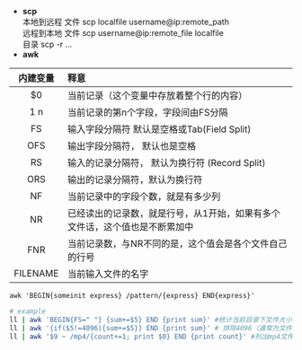 - **scp**  
本地到远程 文件 scp localfile username@ip:remote_path   
远程到本地 文件 scp username@ip:remote_file localfile   
目录 scp -r ...
- **awk**  

内建变量 | 释意
:----: | :---
$0 | 当前记录（这个变量中存放着整个行的内容）
$1~$n | 当前记录的第n个字段，字段间由FS分隔
FS | 输入字段分隔符 默认是空格或Tab(Field Split)
OFS | 输出字段分隔符， 默认也是空格
RS |	输入的记录分隔符， 默认为换行符 (Record Split)
ORS |	输出的记录分隔符，默认为换行符
NF |	当前记录中的字段个数，就是有多少列
NR	| 已经读出的记录数，就是行号，从1开始，如果有多个文件话，这个值也是不断累加中
FNR |	当前记录数，与NR不同的是，这个值会是各个文件自己的行号
FILENAME |	当前输入文件的名字

``` awk 'BEGIN{someinit express} /pattern/{express} END{express}' ```
```sh
# example
ll | awk 'BEGIN{FS=" "} {sum+=$5} END {print sum}' #统计当前目录下文件大小
ll | awk '{if($5!=4096){sum+=$5}} END {print sum}' # 排除4096（通常为文件夹）
ll | awk '$9 ~ /mp4/{count+=1; print $0} END {print count}' #列出mp4文件并统计数量

``` 
